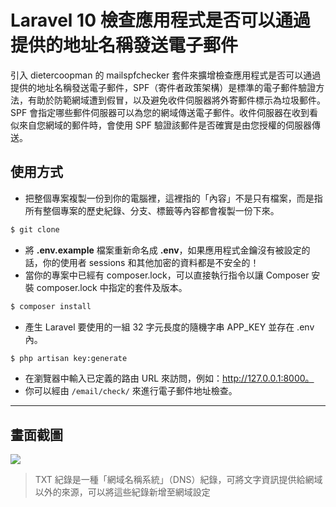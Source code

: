 # Laravel 10 檢查應用程式是否可以通過提供的地址名稱發送電子郵件

引入 dietercoopman 的 mailspfchecker 套件來擴增檢查應用程式是否可以通過提供的地址名稱發送電子郵件，SPF（寄件者政策架構）是標準的電子郵件驗證方法，有助於防範網域遭到假冒，以及避免收件伺服器將外寄郵件標示為垃圾郵件。SPF 會指定哪些郵件伺服器可以為您的網域傳送電子郵件。收件伺服器在收到看似來自您網域的郵件時，會使用 SPF 驗證該郵件是否確實是由您授權的伺服器傳送。

## 使用方式
- 把整個專案複製一份到你的電腦裡，這裡指的「內容」不是只有檔案，而是指所有整個專案的歷史紀錄、分支、標籤等內容都會複製一份下來。
```sh
$ git clone
```
- 將 __.env.example__ 檔案重新命名成 __.env__，如果應用程式金鑰沒有被設定的話，你的使用者 sessions 和其他加密的資料都是不安全的！
- 當你的專案中已經有 composer.lock，可以直接執行指令以讓 Composer 安裝 composer.lock 中指定的套件及版本。
```sh
$ composer install
```
- 產生 Laravel 要使用的一組 32 字元長度的隨機字串 APP_KEY 並存在 .env 內。
```sh
$ php artisan key:generate
```
- 在瀏覽器中輸入已定義的路由 URL 來訪問，例如：http://127.0.0.1:8000。
- 你可以經由 `/email/check/` 來進行電子郵件地址檢查。

----

## 畫面截圖
![](https://i.imgur.com/wg5IGYs.png)
> TXT 紀錄是一種「網域名稱系統」（DNS）紀錄，可將文字資訊提供給網域以外的來源，可以將這些紀錄新增至網域設定
